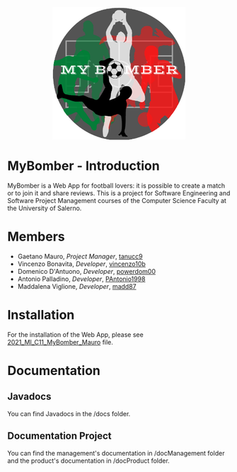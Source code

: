 <p align="center">
  <img src="https://github.com/tanucc9/MyBomber/blob/master/docProduct/Logo_MyBomber.png" height="300px" width="300px"/>
</p>

# MyBomber - Introduction
MyBomber is a Web App for football lovers: it is possible to create a match or to join it and share reviews. This is a project for Software Engineering and Software Project Management courses of the Computer Science Faculty at the University of Salerno.

# Members
- Gaetano Mauro, *Project Manager*, [tanucc9](https://github.com/tanucc9)
- Vincenzo Bonavita, *Developer*, [vincenzo10b](https://github.com/vincenzo10b)
- Domenico D'Antuono, *Developer*, [powerdom00](https://github.com/powerdom00)
- Antonio Palladino, *Developer*, [PAntonio1998](https://github.com/PAntonio1998)
- Maddalena Viglione, *Developer*, [madd87](https://github.com/madd87)

# Installation
For the installation of the Web App, please see [2021_MI_C11_MyBomber_Mauro](https://github.com/tanucc9/MyBomber/blob/master/docProduct/manuali/2021_MI_C11_MyBomber_Mauro.pdf) file.

# Documentation
## Javadocs
You can find Javadocs in the /docs folder.

## Documentation Project
You can find the management's documentation in /docManagement folder and the product's documentation in /docProduct folder.


